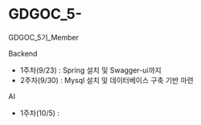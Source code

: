 # GDGOC_5-
GDGOC_5기_Member

Backend
- 1주차(9/23) : Spring 설치 및 Swagger-ui까지
- 2주차(9/30) : Mysql 설치 및 데이터베이스 구축 기반 마련


AI
- 1주차(10/5) : 
